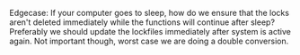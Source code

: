 Edgecase: If your computer goes to sleep, how do we ensure that the locks aren't deleted immediately while the functions will continue after sleep? Preferably we should update the lockfiles immediately after system is active again. Not important though, worst case we are doing a double conversion.
